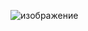 ![изображение](https://github.com/mireashik/algebra_2sem/assets/123753819/8e878933-face-4ea4-8545-9e2e10b9fc85)
